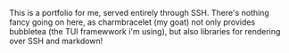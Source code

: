 This is a portfolio for me, served entirely through SSH. There's nothing fancy going on here, as charmbracelet (my goat) not only provides bubbletea (the TUI framewwork i'm using), but also libraries for rendering over SSH and markdown!
